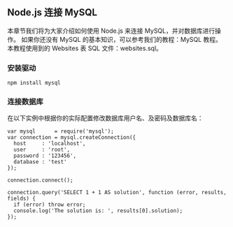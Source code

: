 ## Node.js 连接 MySQL
本章节我们将为大家介绍如何使用 Node.js 来连接 MySQL，并对数据库进行操作。
如果你还没有 MySQL 的基本知识，可以参考我们的教程：MySQL 教程。
本教程使用到的 Websites 表 SQL 文件：websites.sql。

### 安装驱动
`npm install mysql`
### 连接数据库
在以下实例中根据你的实际配置修改数据库用户名、及密码及数据库名：

```
var mysql      = require('mysql');
var connection = mysql.createConnection({
  host     : 'localhost',
  user     : 'root',
  password : '123456',
  database : 'test'
});
 
connection.connect();
 
connection.query('SELECT 1 + 1 AS solution', function (error, results, fields) {
  if (error) throw error;
  console.log('The solution is: ', results[0].solution);
});
```



